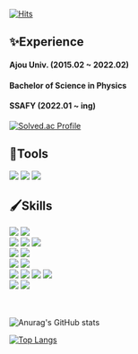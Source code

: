 [![Hits](https://hits.seeyoufarm.com/api/count/incr/badge.svg?url=https%3A%2F%2Fgithub.com%2FDongKeun2&count_bg=%23000000&title_bg=%23000000&icon=awesomelists.svg&icon_color=%23FFFFFF&title=Visits&edge_flat=false)](https://hits.seeyoufarm.com)

## ✨Experience
#### Ajou Univ. (2015.02 ~ 2022.02)
#### Bachelor of Science in Physics

#### SSAFY (2022.01 ~ ing)

[![Solved.ac Profile](http://mazassumnida.wtf/api/v2/generate_badge?boj=ehdrms121)](https://solved.ac/ehdrms121/)

## 🎨Tools
<div>
  <img src="https://img.shields.io/badge/VS Code-007ACC?style=flat-square&logo=Visual Studio Code&logoColor=white"/>
  <img src="https://img.shields.io/badge/PyCharm-000000?style=flat-square&logo=PyCharm&logoColor=white"/>
  <img src="https://img.shields.io/badge/Google Chrome-4285F4?style=flat-square&logo=Google Chrome&logoColor=white"/>
</div>

## 🖌️Skills
<div>
  <img src="https://img.shields.io/badge/Python-3776AB?style=flat-square&logo=Python&logoColor=white" href="#"/>
  <img src="https://img.shields.io/badge/Django-092E20?style=flat-square&logo=Django&logoColor=white"/>
</div>
<div>
  <img src="https://img.shields.io/badge/HTML5-E34F26?style=flat-square&logo=HTML5&logoColor=white"/>
  <img src="https://img.shields.io/badge/CSS3-1572B6?style=flat-square&logo=CSS3&logoColor=white"/>
  <img src="https://img.shields.io/badge/JavaScript-F7DF1E?style=flat-square&logo=JavaScript&logoColor=white"/>
</div>
<div>
  <img src="https://img.shields.io/badge/Vue.js-4FC08D?style=flat-square&logo=Vue.js&logoColor=white"/>
  <img src="https://img.shields.io/badge/React-61DAFB?style=flat-square&logo=React&logoColor=white"/>
</div>
<div>
  <img src="https://img.shields.io/badge/Bootstrap-7952B3?style=flat-square&logo=Bootstrap&logoColor=white"/>
  <img src="https://img.shields.io/badge/Tailwind CSS-06B6D4?style=flat-square&logo=Tailwind CSS&logoColor=white"/>
</div>
<div>
  <img src="https://img.shields.io/badge/GitHub-181717?style=flat-square&logo=GitHub&logoColor=white"/>
  <img src="https://img.shields.io/badge/GitLab-FC6D26?style=flat-square&logo=GitLab&logoColor=white"/>
  <img src="https://img.shields.io/badge/Mattermost-0058CC?style=flat-square&logo=Mattermost&logoColor=white"/>
  <img src="https://img.shields.io/badge/Notion-000000?style=flat-square&logo=Notion&logoColor=white"/>
</div>
<div>
  <img src="https://img.shields.io/badge/Jupyter-F37626?style=flat-square&logo=Jupyter&logoColor=white"/>
  <img src="https://img.shields.io/badge/Markdown-000000?style=flat-square&logo=Markdown&logoColor=white"/>
</div>
<br/>
<br/>

![Anurag's GitHub stats](https://github-readme-stats.vercel.app/api?username=DongKeun2&show_icons=true&theme=dracula&hide=prs,contribs)

[![Top Langs](https://github-readme-stats.vercel.app/api/top-langs/?username=DongKeun2&exclude_repo=DongKeun2.github.io,algorithm&layout=compact&theme=dracula)](https://github.com/anuraghazra/github-readme-stats)
